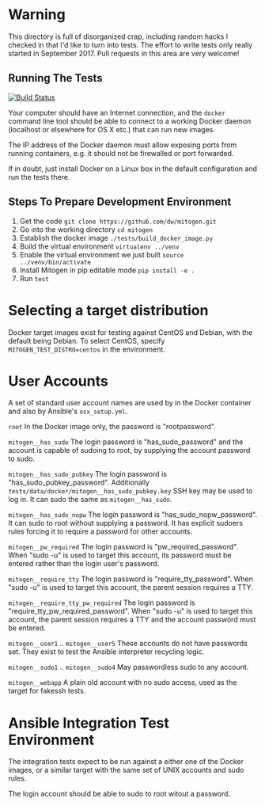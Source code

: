 # Warning

This directory is full of disorganized crap, including random hacks I checked
in that I'd like to turn into tests. The effort to write tests only really
started in September 2017. Pull requests in this area are very welcome!


## Running The Tests

[![Build Status](https://dev.azure.com/mitogen-hq/mitogen/_apis/build/status/mitogen-hq.mitogen?branchName=master)](https://dev.azure.com/mitogen-hq/mitogen/_build/latest?definitionId=1&branchName=master)

Your computer should have an Internet connection, and the ``docker`` command
line tool should be able to connect to a working Docker daemon (localhost or
elsewhere for OS X etc.) that can run new images.

The IP address of the Docker daemon must allow exposing ports from running
containers, e.g. it should not be firewalled or port forwarded.

If in doubt, just install Docker on a Linux box in the default configuration
and run the tests there.

## Steps To Prepare Development Environment

1. Get the code ``git clone https://github.com/dw/mitogen.git``
1. Go into the working directory ``cd mitogen``
1. Establish the docker image ``./tests/build_docker_image.py``
1. Build the virtual environment ``virtualenv ../venv``
1. Enable the virtual environment we just built ``source ../venv/bin/activate``
1. Install Mitogen in pip editable mode ``pip install -e .``
1. Run ``test``


# Selecting a target distribution

Docker target images exist for testing against CentOS and Debian, with the
default being Debian. To select CentOS, specify `MITOGEN_TEST_DISTRO=centos` in
the environment.


# User Accounts

A set of standard user account names are used by in the Docker container and
also by Ansible's `osx_setup.yml`.

`root`
    In the Docker image only, the password is "rootpassword".

`mitogen__has_sudo`
    The login password is "has_sudo_password" and the account is capable of
    sudoing to root, by supplying the account password to sudo.

`mitogen__has_sudo_pubkey`
    The login password is "has_sudo_pubkey_password". Additionally
    `tests/data/docker/mitogen__has_sudo_pubkey.key` SSH key may be used to log
    in. It can sudo the same as `mitogen__has_sudo`.

`mitogen__has_sudo_nopw`
    The login password is "has_sudo_nopw_password". It can sudo to root without
    supplying a password. It has explicit sudoers rules forcing it to require a
    password for other accounts.

`mitogen__pw_required`
    The login password is "pw_required_password". When "sudo -u" is used to
    target this account, its password must be entered rather than the login
    user's password.

`mitogen__require_tty`
    The login password is "require_tty_password". When "sudo -u" is used to
    target this account, the parent session requires a TTY.

`mitogen__require_tty_pw_required`
    The login password is "require_tty_pw_required_password". When "sudo -u" is
    used to target this account, the parent session requires a TTY and the
    account password must be entered.

`mitogen__user1` .. `mitogen__user5`
    These accounts do not have passwords set. They exist to test the Ansible
    interpreter recycling logic.

`mitogen__sudo1` .. `mitogen__sudo4`
    May passwordless sudo to any account.

`mitogen__webapp`
    A plain old account with no sudo access, used as the target for fakessh
    tests.


# Ansible Integration Test Environment

The integration tests expect to be run against a either one of the Docker
images, or a similar target with the same set of UNIX accounts and sudo rules.

The login account should be able to sudo to root witout a password.
